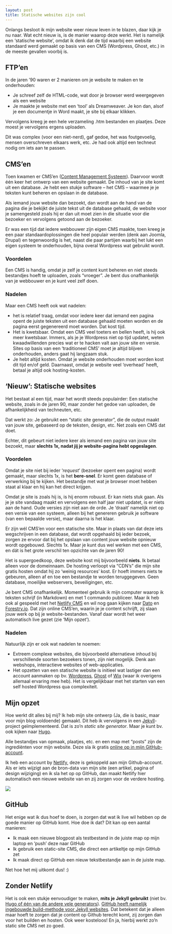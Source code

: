 ```yaml
---
layout: post
title: Statische websites zijn cool
---
```

Onlangs besloot ik mijn website weer nieuw leven in te blazen, daar kijk je nu naar. Wat echt nieuw is, is de manier waarop deze werkt. Het is namelijk een ‘statische website’, omdat ik denk dat de tijd waarbij een website standaard werd gemaakt op basis van een CMS (Wordpress, Ghost, etc.) in de meeste gevallen voorbij is.

## FTP’en
In de jaren ’90 waren er 2 manieren om je website te maken en te onderhouden:
* Je schreef zelf de HTML-code, wat door je browser werd weergegeven als een website
* Je maakte je website met een ‘tool’ als Dreamweaver. Je kon dan, alsof je een documentje in Word maakt, je site bij elkaar klikken.

Vervolgens kreeg je een hele verzameling .htm bestanden en plaatjes. Deze moest je vervolgens ergens uploaden.

Dit was complex (voor een niet-nerd), gaf gedoe, het was foutgevoelig, mensen overschreven elkaars werk, etc. Je had ook altijd een techneut nodig om iets aan te passen.

## CMS’en
Toen kwamen er CMS’en ([Content Management Systeem][1]). Daarvoor wordt één keer het ontwerp van een website gemaakt. De inhoud van je site komt uit een database. Je hebt een stukje software – het CMS – waarmee je je teksten kunt beheren en opslaan in de database.

Als iemand jouw website dan bezoekt, dan wordt aan de hand van de pagina die je bekijkt de juiste tekst uit de database gehaald, de website voor je samengesteld zoals hij er dan uit moet zien in die situatie voor die bezoeker en vervolgens getoond aan de bezoeker.

Er was een tijd dat iedere webbouwer zijn eigen CMS maakte, toen kreeg je een paar standaardoplossingen die heel populair werden (denk aan Joomla, Drupal) en tegenwoordig is het, naast die paar partijen waarbij het lukt een eigen systeem te onderhouden, bijna overal Wordpress wat gebruikt wordt.

### Voordelen
Een CMS is handig, omdat je zelf je content kunt beheren en niet steeds bestandjes hoeft te uploaden, zoals “vroeger”. Je bent dus onafhankelijk van je webbouwer en je kunt veel zelf doen.

### Nadelen
Maar een CMS heeft ook wat nadelen:

* het is relatief traag, omdat voor iedere keer dat iemand een pagina opent de juiste teksten uit een database gehaald moeten worden en de pagina eerst gegenereerd moet worden. Dat kost tijd.
* Het is kwetsbaar. Omdat een CMS veel toeters en bellen heeft, is hij ook meer kwetsbaar. Immers, als je je Wordpress niet op tijd updatet, weten kwaadwillenden precies wat er te hacken valt aan jouw site en versie. Sites op basis van een ‘traditioneel CMS’ moet je  altijd blijven onderhouden, anders gaat hij langzaam stuk.
* Je hebt altijd kosten. Omdat je website onderhouden moet worden kost dit tijd en/of geld. Daarnaast, omdat je website veel ‘overhead’ heeft, betaal je altijd ook hosting-kosten.

## ‘Nieuw’: Statische websites
Het bestaat al een tijd, maar het wordt steeds populairder: Een statische website, zoals in de jaren 90, maar zonder het gedoe van uploaden, de afhankelijkheid van techneuten, etc.

Dat werkt zo: Je gebruikt een “static site generator”, die de output maakt van jouw site, gebaseerd op de teksten, design, etc. Net zoals een CMS dat doet.

Echter, dit gebeurt niet iedere keer als iemand een pagina van jouw site bezoekt, maar **slechts 1x, nadat jij je website-pagina hebt opgeslagen**.

### Voordelen
Omdat je site niet bij ieder ‘*request*’ (bezoeker opent een pagina) wordt gemaakt, maar slechts 1x, is het **bere-snel**. Er komt geen database of verwerking bij te kijken. Het bestandje met wat je browser moet hebben staat al klaar en hij kan het direct krijgen.

Omdat je site is zoals hij is, is hij enorm robuust. Er kan niets stuk gaan. Als je je site vandaag maakt en vervolgens een half jaar niet updatet, is er niets aan de hand. Oude versies zijn niet aan de orde. Je ‘draait’ namelijk niet op een versie van een systeem, alleen bij het genereren gebruik je software (van een bepaalde versie), maar daarna is het klaar.

Er zijn wél CMS’en voor een statische site. Maar in plaats van dat deze iets wegschrijven in een database, dat wordt opgehaald bij ieder bezoek, zorgen ze ervoor dat bij het opslaan van content jouw website opnieuw wordt opgebouwd. Slechts 1x. Maar je kunt dus wel werken met een CMS, en dát is het grote verschil ten opzichte van de jaren 90!

Het is supergoedkoop, deze website kost mij bijvoorbeeld **niets**. Ik betaal alleen voor de domeinnaam. De hosting verloopt via “CDN’s” die mijn site gratis hosten omdat hij zo ‘weinig resources’ kost. Er hoeft immers niets te gebeuren, alleen af en toe een bestandje te worden teruggegeven. Geen database, moeilijke webservers, beveiligingen, etc.

Je bent CMS onafhankelijk. Momenteel gebruik ik mijn computer waarop ik teksten schrijf (in Markdown) en met 1 commando publiceer. Maar ik heb ook al gespeeld met het [Netlify CMS][2] en wil nog gaan kijken naar [Dato][3] en [Forestry.io][4]. Dat zijn online CMS’en, waarin je je content schrijft, zij slaan jouw werk op bij je website-bestanden. Vanaf daar wordt het weer automatisch live gezet (zie ‘Mijn opzet’).

### Nadelen
Natuurlijk zijn er ook wat nadelen te noemen:
* Extreem complexe websites, die bijvoorbeeld alternatieve inhoud bij verschillende soorten bezoekers tonen, zijn niet mogelijk. Denk aan webshops, interactieve websites of web-applicaties.
* Het opzetten van een statische website is initieel wat lastiger dan een account aanmaken op bv. [Wordpress][5], [Ghost][6] of [Wix][7] (waar ik overigens allemaal ervaring mee heb). Het is vergelijkbaar met het starten van een self hosted Wordpress qua complexiteit.

## Mijn opzet
Hoe werkt dit alles bij mij? Ik heb mijn site ontwerp (Ja, die is basic, maar voor mijn blog voldoende) gemaakt. Dit heb ik vervolgens in een [Jekyll][8]-project geïmplementeerd. Dat is zo’n *static site generator*. Maar je kunt bv. ook kijken naar [Hugo][9].

Alle bestandjes van opmaak, plaatjes, etc. en een map met “posts” zijn de ingrediënten voor mijn website. Deze sla ik gratis [online op in mijn GitHub-account][10].

Ik heb een account by [Netlify][11], deze is gekoppeld aan mijn Github-account. Als er iets wijzigt aan de bron-data van mijn site (een artikel, pagina of design wijziging) en ik sla het op op GitHub, dan maakt Netlify hier automatisch een nieuwe website van en zij zorgen voor de verdere hosting.

![][image-1]

## GitHub
Het enige wat ik dus hoef te doen, is zorgen dat wat ik live wil hebben op de goede manier op GitHub komt. Hoe doe ik dat? Dit kan op een aantal manieren:

* Ik maak een nieuwe blogpost als testbestand in de juiste map op mijn laptop en ‘push’ deze naar GitHub
* Ik gebruik een static-site CMS, die direct een artikeltje op mijn GitHub zet
* Ik maak direct op GitHub een nieuw tekstbestandje aan in de juiste map.

Net hoe het mij uitkomt dus! :)

## Zonder Netlify
Het is ook een stukje eenvoudiger te maken, **mits je Jekyll gebruikt** (niet bv. [Hugo of één van de andere vele generators][12]). [GitHub heeft namelijk ingebouwde build-methode voor Jekyll websites][13]. Dat betekent dat je alleen maar hoeft te zorgen dat je content op Github terecht komt, zij zorgen dan voor het builden en hosten. Ook weer kosteloos! En ja, hierbij werkt zo’n static site CMS net zo goed.

[1]:	https://nl.wikipedia.org/wiki/Contentmanagementsysteem
[2]:	https://www.netlifycms.org/
[3]:	https://www.datocms.com/
[4]:	https://forestry.io
[5]:	https://nl.wordpress.com/
[6]:	https://ghost.org/
[7]:	https://nl.wix.com/
[8]:	https://jekyllrb.com/
[9]:	https://gohugo.io/
[10]:	https://github.com/rogiervandenberg/rogiervandenberg
[11]:	https://www.netlify.com/
[12]:	https://www.staticgen.com/
[13]:	https://pages.github.com/

[image-1]:	https://docs.google.com/drawings/d/e/2PACX-1vTSTbHjV3_Tr6sjIvOFkYPNKWSgiAvDUTZUstfrRNYhL-fo3IlUDF-iGu87lr2y2m_6ZdiQsFSzi2mK/pub?w=930&amp;h=607